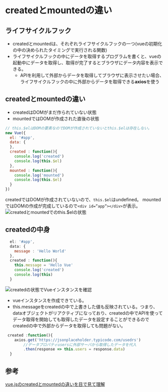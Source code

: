 # createdとmountedの違い

## ライフサイクルフック
- createdとmountedは、それぞれライフサイクルフックの一つ(vueの初期化の中の決められたタイミングで実行される関数)
- ライフサイクルフックの中にデータを取得するプログラムを書くと、vueの起動中にデータを取得し、取得が完了するとブラウザにデータ内容を表示できる。
	- APIを利用して外部からデータを取得してブラウザに表示させたい場合、ライフサイクルフックの中に外部からデータを取得できる**axios**を使う

## createdとmountedの違い

- createdはDOMがまだ作られていない状態
- mountedではDOMが作成された直後の状態
```js
// this.$elはDOMの要素なのでDOMが作成されていないとthis.$elは存在しない。
new Vue({
  el: '#app',
  data: {
  },
  created : function(){
    console.log('created')
    console.log(this.$el)
  },
  mounted : function(){
    console.log('mounted')
    console.log(this.$el)
  }
})

```
createdではDOMが作成されていないので、`this.$el`はundefined。
mountedではDOMの作成が完成しているので`<div id=”app”></div>`が表示。
![createdとmountedでのthis.$elの状態](https://reffect.co.jp/wp-content/uploads/2019/06/mounted_created_diffrence.gif)

## createdの中身

```js
  el: '#app',
  data: {
    message : 'Hello World'
  },
  created : function(){
    this.message = 'Hello Vue'
    console.log('created')
    console.log(this)
  }
```
![createdの状態でVueインスタンスを確認](https://reffect.co.jp/wp-content/uploads/2019/06/created_vue_instance.gif)
- vueインスタンスを作成できている。
- this.messageをcreatedの中で上書きした値も反映されている。つまり、dataオブジェクトがリアクティブになっており、createdの中でAPIを使ってデータ取得を開始しても取得したデータを設定することができるのでcreatedの中で外部からデータを取得しても問題がない。
```js
 created :function(){
    axios.get('https://jsonplaceholder.typicode.com/usedrs')
		//データプロパティusersに外部サーバから取得したデータを代入
  		.then(response => this.users = response.data)
  }
```
## 参考
[vue.jsのcreatedとmountedの違いを目で見て理解](https://reffect.co.jp/vue/vue-js-created-mounted-diffrence)